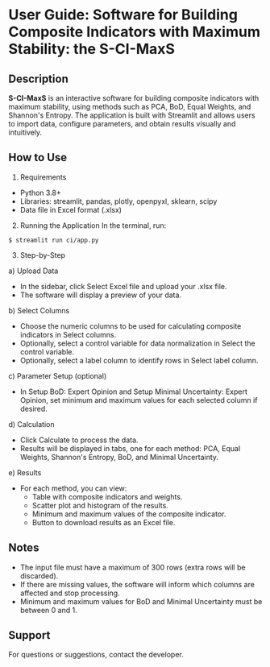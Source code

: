 # User Guide: Software for Building Composite Indicators with Maximum Stability: the S-CI-MaxS 

## Description
**S-CI-MaxS** is an interactive software for building composite indicators with maximum stability, using methods such as PCA, BoD, Equal Weights, and Shannon's Entropy. The application is built with Streamlit and allows users to import data, configure parameters, and obtain results visually and intuitively.

## How to Use
1. Requirements
* Python 3.8+
* Libraries: streamlit, pandas, plotly, openpyxl, sklearn, scipy
* Data file in Excel format (.xlsx)
2. Running the Application
In the terminal, run:

```$ streamlit run ci/app.py ```

3. Step-by-Step
   
a) Upload Data
* In the sidebar, click Select Excel file and upload your .xlsx file.
* The software will display a preview of your data.
  
b) Select Columns
* Choose the numeric columns to be used for calculating composite indicators in Select columns.
* Optionally, select a control variable for data normalization in Select the control variable.
* Optionally, select a label column to identify rows in Select label column.
  
c) Parameter Setup (optional)
* In Setup BoD: Expert Opinion and Setup Minimal Uncertainty: Expert Opinion, set minimum and maximum values for each selected column if desired.

d) Calculation
* Click Calculate to process the data.
* Results will be displayed in tabs, one for each method: PCA, Equal Weights, Shannon's Entropy, BoD, and Minimal Uncertainty.
  
e) Results
* For each method, you can view:
    * Table with composite indicators and weights.
    * Scatter plot and histogram of the results.
    * Minimum and maximum values of the composite indicator.
    * Button to download results as an Excel file.

## Notes
* The input file must have a maximum of 300 rows (extra rows will be discarded).
* If there are missing values, the software will inform which columns are affected and stop processing.
* Minimum and maximum values for BoD and Minimal Uncertainty must be between 0 and 1.

## Support
For questions or suggestions, contact the developer.
